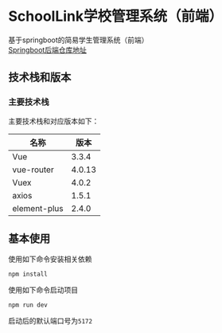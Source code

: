 # SchoolLink学校管理系统（前端）
基于springboot的简易学生管理系统（前端）  
[Springboot后端仓库地址](https://github.com/weiyin-lu/schooklink-java)
## 技术栈和版本
### 主要技术栈
主要技术栈和对应版本如下：

| 名称           | 版本     |
|--------------|--------|
| Vue          | 3.3.4  |
| vue-router   | 4.0.13 |
| Vuex         | 4.0.2  |
| axios        | 1.5.1  |
| element-plus | 2.4.0  |

## 基本使用
使用如下命令安装相关依赖
```
npm install
```
使用如下命令启动项目
```
npm run dev
```
启动后的默认端口号为`5172`
